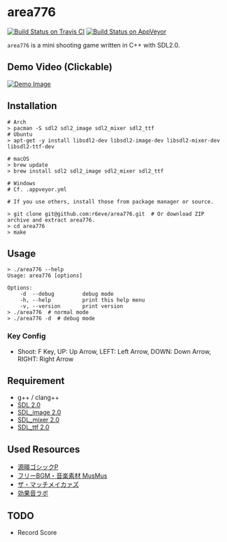 area776
=======
[![Build Status on Travis CI][]][Travis CI Results]
[![Build Status on AppVeyor][]][AppVeyor Results]

`area776` is a mini shooting game written in C++ with SDL2.0.

## Demo Video (Clickable)

[![Demo Image][]][Demo Video]

## Installation

```console
# Arch
> pacman -S sdl2 sdl2_image sdl2_mixer sdl2_ttf
# Ubuntu
> apt-get -y install libsdl2-dev libsdl2-image-dev libsdl2-mixer-dev libsdl2-ttf-dev

# macOS
> brew update
> brew install sdl2 sdl2_image sdl2_mixer sdl2_ttf

# Windows
# Cf. .appveyor.yml

# If you use others, install those from package manager or source.

> git clone git@github.com:r6eve/area776.git  # Or download ZIP archive and extract area776.
> cd area776
> make
```

## Usage

```console
> ./area776 --help
Usage: area776 [options]

Options:
    -d  --debug         debug mode
    -h, --help          print this help menu
    -v, --version       print version
> ./area776  # normal mode
> ./area776 -d  # debug mode
```

### Key Config

* Shoot: F Key, UP: Up Arrow, LEFT: Left Arrow, DOWN: Down Arrow, RIGHT: Right Arrow

## Requirement

* g++ / clang++
* [SDL 2.0][]
* [SDL_image 2.0][]
* [SDL_mixer 2.0][]
* [SDL_ttf 2.0][]

## Used Resources

* [源暎ゴシックP][]
* [フリーBGM・音楽素材 MusMus][]
* [ザ・マッチメイカァズ][]
* [効果音ラボ][]

## TODO

* Record Score

[Build Status on Travis CI]: https://travis-ci.org/r6eve/area776.svg?branch=master
[Travis CI Results]: https://travis-ci.org/r6eve/area776
[Build Status on AppVeyor]: https://ci.appveyor.com/api/projects/status/saw2lu2yrqn0omgs?svg=true
[AppVeyor Results]: https://ci.appveyor.com/project/r6eve/area776
[Demo Image]: http://img.youtube.com/vi/dYCtreFwPDk/0.jpg
[Demo Video]: https://youtu.be/dYCtreFwPDk
[SDL 2.0]: http://www.libsdl.org/
[SDL_image 2.0]: https://www.libsdl.org/projects/SDL_image/
[SDL_mixer 2.0]: https://www.libsdl.org/projects/SDL_mixer/
[SDL_ttf 2.0]: https://www.libsdl.org/projects/SDL_ttf/
[源暎ゴシックP]: https://okoneya.jp/font/genei-antique.html
[フリーBGM・音楽素材 MusMus]: http://musmus.main.jp/
[ザ・マッチメイカァズ]: http://osabisi.sakura.ne.jp/m2/tm4/se_001.html
[効果音ラボ]: https://soundeffect-lab.info/
